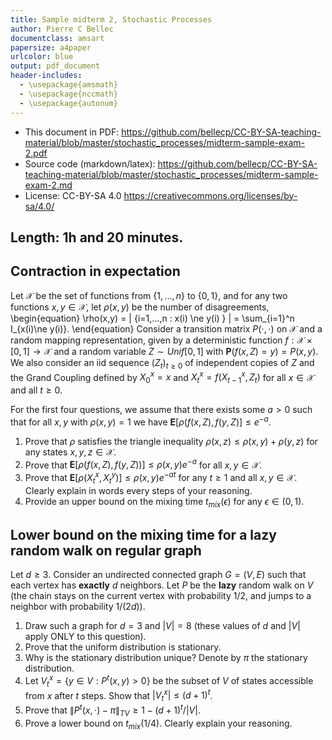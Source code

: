 ```yaml
---
title: Sample midterm 2, Stochastic Processes
author: Pierre C Bellec
documentclass: amsart
papersize: a4paper
urlcolor: blue
output: pdf_document
header-includes:
  - \usepackage{amsmath}
  - \usepackage{nccmath}
  - \usepackage{autonum}
---
```



- This document in PDF: <https://github.com/bellecp/CC-BY-SA-teaching-material/blob/master/stochastic_processes/midterm-sample-exam-2.pdf>
- Source code (markdown/latex): <https://github.com/bellecp/CC-BY-SA-teaching-material/blob/master/stochastic_processes/midterm-sample-exam-2.md>
- License: CC-BY-SA 4.0 <https://creativecommons.org/licenses/by-sa/4.0/>


## Length: 1h and 20 minutes.


## Contraction in expectation

Let $\mathcal X$ be the set of functions from $\{1,...,n\}$ to $\{0,1\}$,
and for any two functions $x,y\in \mathcal X$, let $\rho(x,y)$ be the number of disagreements,
\begin{equation}
\rho(x,y) = | \{i=1,...,n : x(i) \ne y(i) \} | = \sum_{i=1}^n I_{x(i)\ne y(i)}.
\end{equation}
Consider a transition matrix $P(\cdot,\cdot)$ on $\mathcal X$
and a random mapping representation, given by a deterministic function $f:\mathcal X\times [0,1]\to \mathcal X$ and a random variable $Z\sim Unif[0,1]$ with 
$\mathbf P(f(x,Z)=y) = P(x,y)$. We also consider an iid sequence $(Z_t)_{t\ge 0}$
of independent copies of $Z$
and the Grand Coupling defined by $X_0^x = x$ and $X_t^x = f(X_{t-1}^x, Z_t)$ for all $x\in\mathcal X$ and all $t\ge 0$.

For the first four questions, we assume that there exists some $a>0$ such that
for all $x,y$ with $\rho(x,y)=1$ we have $\mathbf E[\rho(f(x,Z),f(y,Z)]\le e^{-a}$.

1. Prove that $\rho$ satisfies the triangle inequality $\rho(x,z)\le\rho(x,y)+\rho(y,z)$ for any states $x,y,z\in\mathcal X$.
2. Prove that $\mathbf E[\rho(f(x,Z), f(y,Z))]\le \rho(x,y) e^{-a}$ for all $x,y\in\mathcal X$.
3. Prove that $\mathbf E[\rho(X_t^x,X_t^y)] \le \rho(x,y) e^{-at}$ for any $t\ge 1$ and all $x,y\in\mathcal X$. Clearly explain in words every steps of your reasoning.
4. Provide an upper bound on the mixing time $t_{mix}(\epsilon)$ for any $\epsilon \in (0,1)$.

## Lower bound on the mixing time for a lazy random walk on regular graph

Let $d\ge 3$. Consider an undirected connected
graph $G=(V,E)$ such that each vertex has __exactly__ $d$ neighbors.
Let $P$ be the __lazy__ random walk on $V$ (the chain stays on the current vertex with probability $1/2$, and jumps to a neighbor with probability $1/(2d)$).

1. Draw such a graph for $d=3$ and $|V|=8$ (these values of $d$ and $|V|$ apply ONLY to this question).
2. Prove that the uniform distribution is stationary. 
3. Why is the stationary distribution unique? Denote by $\pi$ the stationary distribution.
4. Let $V_t^x = \{y\in V: P^t(x,y) > 0\}$ be the subset of $V$ of states accessible from $x$ after $t$ steps. Show that
$|V_t^x| \le (d+1)^t$.
5. Prove that $\|P^t(x,\cdot)- \pi\|_{TV} \ge 1 - (d+1)^t/|V|$.
6. Prove a lower bound on $t_{mix}(1/4)$. Clearly explain your reasoning.



